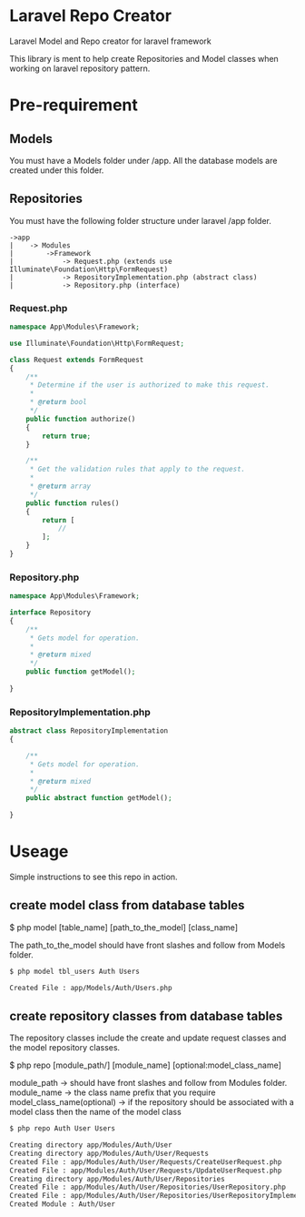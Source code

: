 # Laravel Repo Creator
Laravel Model and Repo creator for laravel framework

This library is ment to help create Repositories and Model classes when working on laravel repository pattern.

# Pre-requirement

## Models
You must have a Models folder under /app. All the database models are created under this folder.

## Repositories
You must have the following folder structure under laravel /app folder.
```
->app
|    -> Modules
|        ->Framework
|            -> Request.php (extends use Illuminate\Foundation\Http\FormRequest)
|            -> RepositoryImplementation.php (abstract class)
|            -> Repository.php (interface) 
```

### Request.php

```php
namespace App\Modules\Framework;

use Illuminate\Foundation\Http\FormRequest;

class Request extends FormRequest
{
    /**
     * Determine if the user is authorized to make this request.
     *
     * @return bool
     */
    public function authorize()
    {
        return true;
    }

    /**
     * Get the validation rules that apply to the request.
     *
     * @return array
     */
    public function rules()
    {
        return [
            //
        ];
    }
}
```
### Repository.php
```php
namespace App\Modules\Framework;

interface Repository
{
    /**
     * Gets model for operation.
     *
     * @return mixed
     */
    public function getModel();
    
}    
```

### RepositoryImplementation.php

```php
abstract class RepositoryImplementation
{

    /**
     * Gets model for operation.
     *
     * @return mixed
     */
    public abstract function getModel();
    
}
```
# Useage
Simple instructions to see this repo in action.

## create model class from database tables

$ php model [table_name] [path_to_the_model] [class_name]

The path_to_the_model should have front slashes and follow from Models folder.

```bash
$ php model tbl_users Auth Users

Created File : app/Models/Auth/Users.php
```

## create repository classes from database tables

The repository classes include the create and update request classes and the model repository classes.

$ php repo [module_path/] [module_name] [optional:model_class_name]

module_path -> should have front slashes and follow from Modules folder.
module_name -> the class name prefix that you require
model_class_name(optional) -> if the repository should be associated with a model class then the name of the model class

```bash
$ php repo Auth User Users

Creating directory app/Modules/Auth/User
Creating directory app/Modules/Auth/User/Requests
Created File : app/Modules/Auth/User/Requests/CreateUserRequest.php
Created File : app/Modules/Auth/User/Requests/UpdateUserRequest.php
Creating directory app/Modules/Auth/User/Repositories
Created File : app/Modules/Auth/User/Repositories/UserRepository.php
Created File : app/Modules/Auth/User/Repositories/UserRepositoryImplementation.php
Created Module : Auth/User
```
